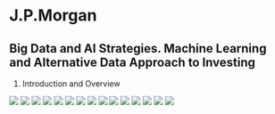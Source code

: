 # J.P.Morgan 

## Big Data and AI Strategies. Machine Learning and Alternative Data Approach to Investing 

1. Introduction and Overview 


![](./images/ai_finance_JPMorgan-01.jpg)
![](./images/ai_finance_JPMorgan-02.jpg)
![](./images/ai_finance_JPMorgan-03.jpg)
![](./images/ai_finance_JPMorgan-04.jpg)
![](./images/ai_finance_JPMorgan-05.jpg)
![](./images/ai_finance_JPMorgan-06.jpg)
![](./images/ai_finance_JPMorgan-07.jpg)
![](./images/ai_finance_JPMorgan-08.jpg)
![](./images/ai_finance_JPMorgan-09.jpg)
![](./images/ai_finance_JPMorgan-10.jpg)
![](./images/ai_finance_JPMorgan-11.jpg)
![](./images/ai_finance_JPMorgan-12.jpg)
![](./images/ai_finance_JPMorgan-13.jpg)
![](./images/ai_finance_JPMorgan-14.jpg)
![](./images/ai_finance_JPMorgan-15.jpg)


